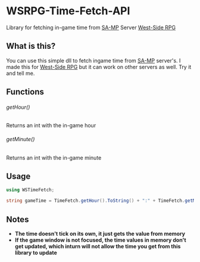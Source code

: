# WSRPG-Time-Fetch-API
Library for fetching in-game time from [SA-MP](sa-mp.com) Server [West-Side RPG](http://westsideteam.net)

## What is this?
You can use this simple dll to fetch ingame time from [SA-MP](sa-mp.com) server's. I made this for [West-Side RPG](http://westsideteam.net) but it can work on other servers as well. Try it and tell me.

## Functions

###### getHour()
Returns an int with the in-game hour

###### getMinute()
Returns an int with the in-game minute

## Usage
```csharp
using WSTimeFetch;

string gameTime = TimeFetch.getHour().ToString() + ":" + TimeFetch.getMinute().ToString();
```

## Notes
* **The time doesn't tick on its own, it just gets the value from memory**
* **If the game window is not focused, the time values in memory don't get updated, which inturn will not allow the time you get from this library to update**

